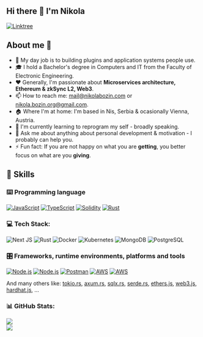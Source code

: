 ## Hi there 👋 I'm Nikola

<p> 
    <a href="https://linktr.ee/nikola_bozin" target="_blank"><img alt="Linktree"
        src="https://img.shields.io/badge/linktree-2F3C51?style=for-the-badge&logo=linktree&logoColor=white"/></a>
</p>

## About me 💯
- 🔧 My day job is to building plugins and application systems people use.
- 🎓 I hold a Bachelor's degree in Computers and IT from the Faculty of Electronic Engineering.
- ❤️ Generally, I'm passionate about **Microservices architecture, Ethereum & zkSync L2, Web3**.
- 📫 How to reach me: [mail@nikolabozin.com](mailto:mail@nikolabozin.com) or [nikola.bozin.org@gmail.com](mailto:nikola.bozin.org@gmail.com).
- 🏠 Where I'm at home: I'm based in Nis, Serbia & ocasionally Vienna, Austria.
- 🌱 I'm currently learning to reprogram my self - broadly speaking.
- 💬 Ask me about anything about personal development & motivation - I probably can help you.
- ⚡ Fun fact: If you are not happy on what you are **getting**, you better focus on what are you **giving**.

## 🎯 Skills

### ⌨️ Programming language
<p>
    <a href="https://developer.mozilla.org/en-US/docs/Web/JavaScript" target="_blank"><img alt="JavaScript"
        src="https://img.shields.io/badge/JavaScript-323330?style=for-the-badge&logo=javascript&logoColor=F7DF1E"/></a>
    <a href="https://www.typescriptlang.org" target="_blank"><img alt="TypeScript"
        src="https://img.shields.io/badge/TypeScript-007ACC?style=for-the-badge&logo=typescript&logoColor=white"/></a>
    <a href="https://docs.soliditylang.org" target="_blank"><img alt="Solidity"
        src="https://img.shields.io/badge/Solidity-e6e6e6?style=for-the-badge&logo=solidity&logoColor=black"/></a>
    <a href="https://www.rust-lang.org" target="_blank"><img alt="Rust"
        src="https://img.shields.io/badge/Rust-000000?style=for-the-badge&logo=rust&logoColor=white"/></a>
</p>

### 💻 Tech Stack:

![Next JS](https://img.shields.io/badge/Next-black?style=for-the-badge&logo=next.js&logoColor=white)
![Rust](https://img.shields.io/badge/Rust-black?style=for-the-badge&logo=rust&logoColor=#E57324)
![Docker](https://img.shields.io/badge/Docker-2CA5E0?style=for-the-badge&logo=docker&logoColor=white)
![Kubernetes](https://img.shields.io/badge/kubernetes-326ce5.svg?&style=for-the-badge&logo=kubernetes&logoColor=white)
![MongoDB](https://img.shields.io/badge/MongoDB-%234ea94b.svg?style=for-the-badge&logo=mongodb&logoColor=white)
![PostgreSQL](https://img.shields.io/badge/PostgreSQL-316192?style=for-the-badge&logo=postgresql&logoColor=white)

### 🎛 Frameworks, runtime environments, platforms and tools

<p>
    <a href="https://nodejs.org" target="_blank"><img alt="Node.js"
        src="https://img.shields.io/badge/Node.js-43853D?style=for-the-badge&logo=node.js"/></a>
    <a href="https://expressjs.com/" target="_blank"><img alt="Node.js"
        src="https://img.shields.io/badge/Express.js-404D59?style=for-the-badge&logoColor=white"/></a>
    <a href="https://www.postman.com" target="_blank"><img alt="Postman"
        src="https://img.shields.io/badge/Postman-FF6C37?style=for-the-badge&logo=Postman&logoColor=white"/></a>
    <a href="https://aws.amazon.com" target="_blank"><img alt="AWS"
        src="https://img.shields.io/badge/Amazon_AWS-232F3E?style=for-the-badge&logo=amazon-aws&logoColor=white"/></a>
    <a href="https://digitalocean.com" target="_blank"><img alt="AWS"
        src="https://img.shields.io/badge/Digital_Ocean-0080FF?style=for-the-badge&logo=DigitalOcean&logoColor=white"/></a>
</p>

And many others like:
[tokio.rs](https://tokio.rs/), [axum.rs](https://docs.rs/axum/latest/axum/), [sqlx.rs](https://docs.rs/sqlx/latest/sqlx/), [serde.rs](https://serde.rs/), [ethers.js](https://docs.ethers.io), [web3.js](https://web3js.readthedocs.io), [hardhat.js](https://hardhat.org/), ...


### 📊 GitHub Stats:

![](https://github-readme-streak-stats.herokuapp.com/?user=nikola-bozin-org&theme=dark&hide_border=false)<br/>
![](https://github-readme-stats.vercel.app/api/top-langs/?username=nikola-bozin-org&theme=dark&hide_border=false&include_all_commits=false&count_private=false&layout=compact)

